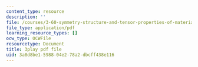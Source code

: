 ```yaml
---
content_type: resource
description: ''
file: /courses/3-60-symmetry-structure-and-tensor-properties-of-materials-fall-2005/3a8d8be1598804e278a2dbcff438e116_JyIsB5D3ZCg.pdf
file_type: application/pdf
learning_resource_types: []
ocw_type: OCWFile
resourcetype: Document
title: 3play pdf file
uid: 3a8d8be1-5988-04e2-78a2-dbcff438e116
---
```

